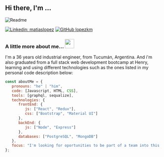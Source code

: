 
<h2> Hi there, I'm ... </h2>

![Readme](https://user-images.githubusercontent.com/64820410/100919671-de1cfa80-34b8-11eb-8b82-c16f8b48d30d.png)

[![Linkedin: matiaslopez](https://img.shields.io/badge/-matiaslopez-blue?style=flat-square&logo=Linkedin&logoColor=white&link=https://https://www.linkedin.com/in/matías-lopez-klyver-a3231530)](https://www.linkedin.com/in/matías-lopez-klyver-a3231530)
[![GitHub lopezkm](https://img.shields.io/github/followers/lopezkm?label=follow&style=social)](https://https://github.com/lopezkm)


### A little more about me... <img src="https://media.giphy.com/media/WUlplcMpOCEmTGBtBW/giphy.gif" width="30"> 
I'm a 36 years old industrial engineer, from Tucumán, Argentina. And i'm also graduated from a full stack web development bootcamp at Henry, learning and using different technologies such as the ones  listed in my personal code description below:

```javascript
const aboutMe = {
   pronouns: "he" | "him",
   code: [Javascript, HTML, CSS],
   tools: [graphql, sequalize],
   technologies: {
      frontEnd: {
         js: ["React", "Redux"],
         css: ["Bootstrap", "Material UI"]
      },
      backEnd: {
         js: ["Node", "Express"]
      },
      databases: ["PostgreSQL", "MongoDB"]
   },
   focus: "I'm looking for oportunities to be part of a team into this amazing web development world",
};

